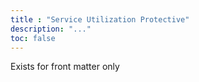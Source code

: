 ```yaml
---
title : "Service Utilization Protective"
description: "..."
toc: false
---
```


Exists for front matter only
